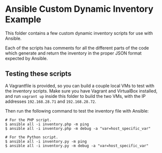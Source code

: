 # Ansible Custom Dynamic Inventory Example

This folder contains a few custom dynamic inventory scripts for use with Ansible.

Each of the scripts has comments for all the different parts of the code which generate and return the inventory in the proper JSON format expected by Ansible.

## Testing these scripts

A Vagrantfile is provided, so you can build a couple local VMs to test with the inventory scripts. Make sure you have Vagrant and VirtualBox installed, and run `vagrant up` inside this folder to build the two VMs, with the IP addresses `192.168.28.71` and `192.168.28.72`.

Then run the following command to test the inventory file with Ansible:

    # For the PHP script.
    $ ansible all -i inventory.php -m ping
    $ ansible all -i inventory.php -m debug -a "var=host_specific_var"
    
    # For the Python script.
    $ ansible all -i inventory.py -m ping
    $ ansible all -i inventory.py -m debug -a "var=host_specific_var"
